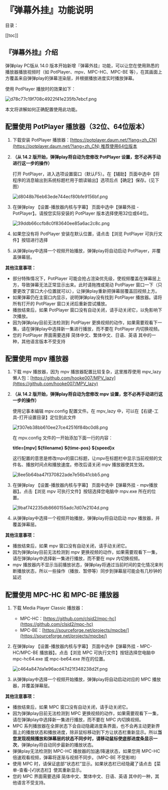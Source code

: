 # 『弹幕外挂』功能说明

目录：

[[toc]]

## 『弹幕外挂』介绍

弹弹play PC版从 14.0 版本开始新增『弹幕外挂』功能，可以让您在使用熟悉的播放器播放视频时（如 PotPlayer、mpv、MPC-HC、MPC-BE 等），在其画面上方覆盖来自弹弹play的弹幕渲染层，并根据播放进度实时播放弹幕。

使用 PotPlayer 播放时的效果如下：

![d78c77c19f708c4922f41e235fb7ebcf.png](https://txc.gtimg.com/data/104929/2023/0702/d78c77c19f708c4922f41e235fb7ebcf.png)

本文将讲解如何正确配置使用此功能。

## 配置使用 PotPlayer 播放器（32位、64位版本）

1. 下载安装 PotPlayer 播放器：[https://potplayer.daum.net/?lang=zh_CN](https://potplayer.daum.net/?lang=zh_CN) 推荐使用64位版本

2. **（从 14.2 版开始，弹弹play将自动为您修改 PotPlayer 设置，您不必再手动进行这一步的操作）**

   打开 PotPlayer，进入选项设置窗口（默认F5）。在【辅助】页面中选中【将程序的消息输出到系统标题栏用于朗读输出】选项后点【确定】保存。(见下图）

   ![d8048b76eb63ede744ecf80bfe9156bf.png](https://txc.gtimg.com/data/104929/2023/0701/d8048b76eb63ede744ecf80bfe9156bf.png)

3. 在弹弹play 【设置-播放器内核与字幕】 页面中选中【弹幕外挂 - PotPlayer】。请按您实际安装的 PotPlayer 版本选择使用32位或64位。

   ![39ddb66ccfb8c0f83640ee85a6ac2c8c.png](https://txc.gtimg.com/data/104929/2023/1014/39ddb66ccfb8c0f83640ee85a6ac2c8c.png)

4. 如果您没有将 PotPlayer 安装在默认位置，请点击【浏览 PotPlayer 可执行文件】按钮进行选择

5. 从弹弹play中选择一个视频开始播放，弹弹play将自动启动 PotPlayer，并覆盖弹幕层。

**其他注意事项：**

- 部分特殊情况下，PotPlayer 可能会抢占渲染优先级，使视频覆盖在弹幕层上方，导致弹幕无法正常显示出来。此时请拖拽或晃动 PotPlayer 窗口一下（只要更改了窗口大小位置就可以），让弹弹play重新把弹幕层覆盖回视频上方。
- 如果弹幕仍在主窗口内显示，说明弹弹play没有找到 PotPlayer 播放器。请将所有打开的 PotPlayer 窗口关闭后重新尝试播放。
- 播放结束后，如果 PotPlayer 窗口没有自动关闭，请手动关闭它，以免影响下次播放。
- 因为弹弹play目前无法检测到 PotPlayer 更换视频的动作，如果需要观看下一集，请在弹弹play中选择新一集进行播放，而不要在 PotPlayer 内切换视频。
- 您的 PotPlayer 界面需要选择 简体中文、繁体中文、日语、英语 其中的一种，其他语言版本不受支持

## 配置使用 mpv 播放器

1. 下载 mpv 播放器，因为 mpv 播放器配置比较复杂，这里推荐使用 mpv_lazy 懒人包：[https://github.com/hooke007/MPV_lazy](https://github.com/hooke007/MPV_lazy)

2. **（从 14.2 版开始，弹弹play将自动为您修改 mpv 设置，您不必再手动进行这一步的操作）**

   使用记事本编辑 mpv.config 配置文件。在 mpv_lazy 中，可以在【右键-工具-打开设置目录】定位到此文件

   ![f307eb38bb610ee27ce42516f84bc0d8.png](https://txc.gtimg.com/data/104929/2023/0702/f307eb38bb610ee27ce42516f84bc0d8.png)

   在 mpv.config 文件的一开始添加下面一行的内容：

   **title=[mpv] ${filename} ${time-pos} ${speed}x**

   这行配置的意思是修改mpv的窗口标题，让mpv在标题栏中显示当前视频的文件名、播放时间点和播放速度。修改后请关闭 mpv 播放器使其生效。

   ![8ee5b64ba47f370822ade7e56b41cbb5.png](https://txc.gtimg.com/data/104929/2023/0915/8ee5b64ba47f370822ade7e56b41cbb5.png)

3. 在弹弹play 【设置-播放器内核与字幕】 页面中选中【弹幕外挂 - mpv播放器】。点击【浏览 mpv 可执行文件】按钮选择您电脑中 mpv.exe 所在的位置。

   ![9baf742235db8660155adc7d07e2104d.png](https://txc.gtimg.com/data/104929/2023/0702/9baf742235db8660155adc7d07e2104d.png)

4. 从弹弹play中选择一个视频开始播放，弹弹play将自动启动 mpv 播放器，并覆盖弹幕层。

**其他注意事项：**

- 播放结束后，如果 mpv 窗口没有自动关闭，请手动关闭它。
- 因为弹弹play目前无法检测到 mpv 更换视频的动作，如果需要观看下一集，请在弹弹play中选择新一集进行播放，而不要在 mpv 内切换视频。
- mpv 播放器内不显示当前播放状态，弹弹play将通过当前时间的变化情况来判断播放状态，所以一些操作（播放、暂停等）同步到弹幕层可能会有几秒钟的延迟

## 配置使用 MPC-HC 和 MPC-BE 播放器

1. 下载 Media Player Classic 播放器：
   - MPC-HC：[https://github.com/clsid2/mpc-hc](https://github.com/clsid2/mpc-hc)
   - MPC-BE：[https://sourceforge.net/projects/mpcbe/](https://sourceforge.net/projects/mpcbe/)

2. 在弹弹play 【设置-播放器内核与字幕】 页面中选中【弹幕外挂 - MPC-HC/MPC-BE 播放器】。点击【浏览 MPC 可执行文件】按钮选择您电脑中 mpc-hc64.exe 或 mpc-be64.exe 所在的位置。

   ![c464a847da1e96acd47d21f348238d2f.png](https://txc.gtimg.com/data/104929/2023/1014/c464a847da1e96acd47d21f348238d2f.png)

3. 从弹弹play中选择一个视频开始播放，弹弹play将自动启动对应的 MPC 播放器，并覆盖弹幕层。

**其他注意事项：**

- 播放结束后，如果 MPC 窗口没有自动关闭，请手动关闭它。
- 因为弹弹play目前无法检测到 MPC 更换视频的动作，如果需要观看下一集，请在弹弹play中选择新一集进行播放，而不要在 MPC 内切换视频。
- MPC 系列播放器在全屏状态下会自动隐藏进度条界面，也不会再主动更新界面上的播放状态和播放进度，除非鼠标移动到下方让状态栏重新显示。所以**当您发现视频播放和弹幕层的状态不同步时，请移动鼠标使底部进度条显示一次**，弹弹play将自动同步最新的播放状态。
- 弹弹play无法检测到 MPC-HC 播放器的加速/降速状态，如果您用 MPC-HC 倍速观看视频，弹幕将逐渐与视频不同步。（MPC-BE 不受影响）
- 使用 MPC 时，请保证底部“状态栏”显示。如果状态栏已经隐藏了请点击【菜单-查看-[√]状态栏】使其重新显示。
- 您的 MPC 界面需要选择 简体中文、繁体中文、日语、英语 其中的一种，其他语言不受支持。
